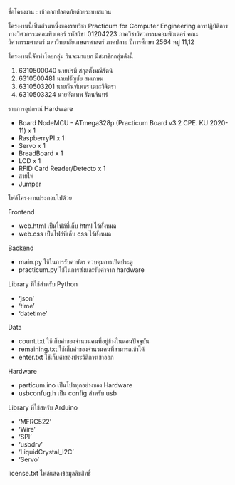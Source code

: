 ชื่อโครงงาน : เข้าออกปลอดภัยด้วยระบบสแกน

โครงงานนี้เป็นส่วนหนึ่งของรายวิชา Practicum for Computer Engineering การปฏิบัติการทางวิศวกรรมคอมพิวเตอร์ รหัสวิชา 01204223 ภาควิชาวิศวกรรมคอมพิวเตอร์ คณะวิศวกรรมศาสตร์ มหาวิทยาลัยเกษตรศาสตร์ ภาคปลาย ปีการศึกษา 2564 หมู่ 11,12

โครงงานนี้จัดทำโดยกลุ่ม วินจะมาแบก มีสมาชิกกลุ่มดังนี้

1. 6310500040 นายปรมี สกุลตั้งมณีรัตน์ 
2. 6310500481 นายปรัญชัย สมเกษม 
3. 6310503201 นายกัณฑ์เพชร เตชะวิจิตรา 
4. 6310503324 นายทัตเทพ รัตนจันทร์

รายการอุปกรณ์ Hardware

- Board NodeMCU - ATmega328p (Practicum Board v3.2 CPE. KU 2020-11)  x 1
- RaspberryPI x 1 
- Servo  x 1
- BreadBoard x 1 
- LCD x 1
- RFID Card Reader/Detecto x 1
- สายไฟ
- Jumper

ไฟล์โครงงานประกอบไปด้วย 

Frontend
- web.html  เป็นไฟล์ที่เก็บ html ไว้ทั้งหมด
- web.css เป็นไฟล์ที่เก็บ css ไว้ทั้งหมด

Backend
- main.py    ใช้ในการรับค่าบัตร ควบคุมการเปิดประตู
- practicum.py    ใช้ในการส่งและรับค่าจาก hardware

Library ที่ใช้สำหรับ Python
- ‘json’ 
- ‘time’ 
- ‘datetime’ 

Data
- count.txt ใช้เก็บค่าของจำนวนคนที่อยู่ข้างในตอนปัจจุบัน
- remaining.txt ใช้เก็บค่าของจำนวนคนที่สามารถเข้าได้
- enter.txt ใช้เก็บค่าของประวัติการเข้าออก

Hardware
- particum.ino เป็นโปรทุกอย่างของ Hardware
- usbconfug.h เป็น config สำหรับ usb

Library ที่ใช้สหรับ Arduino
- ‘MFRC522’
- ‘Wire’
- ‘SPI’
- ‘usbdrv’
- ‘LiquidCrystal_I2C’
- ‘Servo’

license.txt ไฟล์แสดงข้อมูลลิขสิทธิ์ 